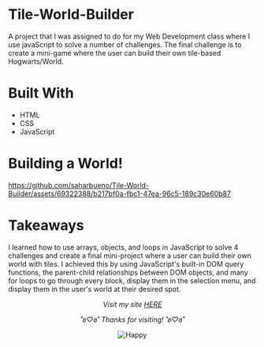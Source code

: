 # Tile-World-Builder
A project that I was assigned to do for my Web Development class where I use javaScript to solve a number of challenges. The final challenge is to create a mini-game where the user can build their own tile-based Hogwarts/World.

# Built With
- HTML
- CSS
- JavaScript

# Building a World!
https://github.com/saharbueno/Tile-World-Builder/assets/69322388/b217bf0a-fbc1-47ea-96c5-189c30e60b87

# Takeaways
I learned how to use arrays, objects, and loops in JavaScript to solve 4 challenges and create a final mini-project where a user can build their own world with tiles. I achieved this by using JavaScript's built-in DOM query functions, the parent-child relationships between DOM objects, and many for loops to go through every block, display them in the selection menu, and display them in the user's world at their desired spot.                                                                                                                                                                                                                                                                                                                      
<p align="center">
  <i>Visit my site <a href="https://i6.cims.nyu.edu/~sb8249/webdev/assignment04/assignment04.html">HERE</a></i>
</p>

<p align="center">
  <i>˚ʚ♡ɞ˚ Thanks for visiting! ˚ʚ♡ɞ˚</i>
</p>

<p align="center">
  <img src="https://media.giphy.com/media/KWhiTgxI9HE5O/giphy.gif" alt="Happy">
</p>
